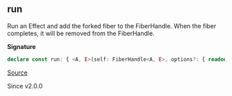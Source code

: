 ## run

Run an Effect and add the forked fiber to the FiberHandle.
When the fiber completes, it will be removed from the FiberHandle.

**Signature**

```ts
declare const run: { <A, E>(self: FiberHandle<A, E>, options?: { readonly onlyIfMissing?: boolean; readonly propagateInterruption?: boolean | undefined; }): <R, XE extends E, XA extends A>(effect: Effect.Effect<XA, XE, R>) => Effect.Effect<Fiber.RuntimeFiber<XA, XE>, never, R>; <A, E, R, XE extends E, XA extends A>(self: FiberHandle<A, E>, effect: Effect.Effect<XA, XE, R>, options?: { readonly onlyIfMissing?: boolean; readonly propagateInterruption?: boolean | undefined; }): Effect.Effect<Fiber.RuntimeFiber<XA, XE>, never, R>; }
```

[Source](https://github.com/Effect-TS/effect/tree/main/packages/effect/src/FiberHandle.ts#L344)

Since v2.0.0